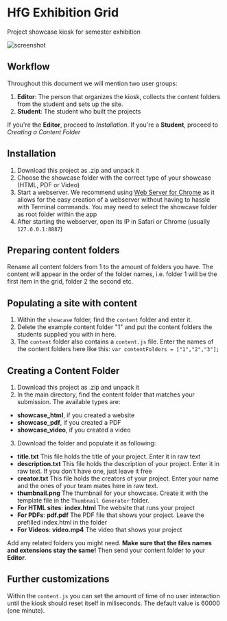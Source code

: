 # HfG Exhibition Grid
Project showcase kiosk for semester exhibition

![screenshot](screenshot.png)

## Workflow
Throughout this document we will mention two user groups:
1. **Editor**: The person that organizes the kiosk, collects the content folders from the student and sets up the site.
2. **Student**: The student who built the projects

If you're the **Editor**, proceed to *Installation*. If you're a **Student**, proceed to *Creating a Content Folder*

## Installation
1. Download this project as .zip and unpack it
2. Choose the showcase folder with the correct type of your showcase (HTML, PDF or Video)
3. Start a webserver. We recommend using [Web Server for Chrome](https://chrome.google.com/webstore/detail/web-server-for-chrome/ofhbbkphhbklhfoeikjpcbhemlocgigb) as it allows for the easy creation of a webserver without having to hassle with Terminal commands. You may need to select the showcase folder as root folder within the app
4. After starting the webserver, open its IP in Safari or Chrome (usually `127.0.0.1:8887`)

## Preparing content folders
Rename all content folders from 1 to the amount of folders you have. The content will appear in the order of the folder names, i.e. folder 1 will be the first item in the grid, folder 2 the second etc.

## Populating a site with content
1. Within the `showcase` folder, find the `content` folder and enter it.
2. Delete the example content folder "1" and put the content folders the students supplied you with in here.
3. The `content` folder also contains a `content.js` file. Enter the names of the content folders here like this: `var contentFolders = ["1","2","3"];`

## Creating a Content Folder
1. Download this project as .zip and unpack it
2. In the main directory, find the content folder that matches your submission. The available types are:

- **showcase_html**, if you created a website
- **showcase_pdf**, if you created a PDF
- **showcase_video**, if you created a video

3. Download the folder and populate it as following:
- **title.txt** This file holds the title of your project. Enter it in raw text
- **description.txt** This file holds the description of your project. Enter it in raw text. If you don't have one, just leave it free
- **creator.txt** This file holds the creators of your project. Enter your name and the ones of your team mates here in raw text.
- **thumbnail.png** The thumbnail for your showcase. Create it with the template file in the `Thumbnail Generator` folder.
- **For HTML sites**: **index.html** The website that runs your project
- **For PDFs**: **pdf.pdf** The PDF file that shows your project. Leave the prefilled index.html in the folder
- **For Videos**: **video.mp4** The video that shows your project

Add any related folders you might need. **Make sure that the files names and extensions stay the same!** Then send your content folder to your **Editor**.

## Further customizations
Within the `content.js` you can set the amount of time of no user interaction until the kiosk should reset itself in miliseconds. The default value is 60000 (one minute).
